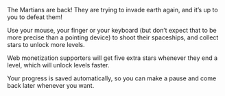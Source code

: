 The Martians are back! They are trying to invade earth again, and it’s up to you to defeat them!

Use your mouse, your finger or your keyboard (but don’t expect that to be more precise than a pointing device) to shoot their spaceships, and collect stars to unlock more levels.

Web monetization supporters will get five extra stars whenever they end a level, which will unlock levels faster.

Your progress is saved automatically, so you can make a pause and come back later whenever you want.